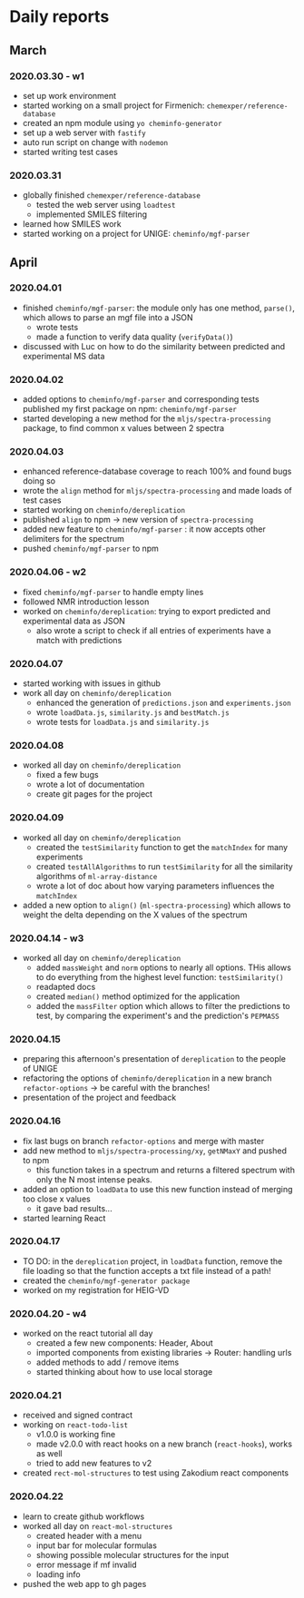 # Daily reports

## March

### 2020.03.30 - w1

- set up work environment
- started working on a small project for Firmenich: `chemexper/reference-database`
- created an npm module using `yo cheminfo-generator`
- set up a web server with `fastify`
- auto run script on change with `nodemon`
- started writing test cases

### 2020.03.31

- globally finished `chemexper/reference-database`
    - tested the web server using `loadtest`
    - implemented SMILES filtering
- learned how SMILES work
- started  working on a project for UNIGE: `cheminfo/mgf-parser`

## April

### 2020.04.01

- finished `cheminfo/mgf-parser`: the module only has one method, `parse()`, which allows to parse an mgf file into a JSON
    - wrote tests
    - made a function to verify data quality (`verifyData()`)
- discussed with Luc on how to do the similarity between predicted and experimental MS data

### 2020.04.02

- added options to `cheminfo/mgf-parser` and corresponding tests
published my first package on npm: `cheminfo/mgf-parser`
- started developing a new method for the `mljs/spectra-processing` package, to find common x values between 2 spectra

### 2020.04.03

- enhanced reference-database coverage to reach 100% and found bugs doing so
- wrote the `align` method for `mljs/spectra-processing` and made loads of test cases
- started working on `cheminfo/dereplication`
- published `align` to npm -> new version of `spectra-processing`
- added new feature to `cheminfo/mgf-parser` : it now accepts other delimiters for the spectrum
- pushed `cheminfo/mgf-parser` to npm

### 2020.04.06 - w2

- fixed `cheminfo/mgf-parser` to handle empty lines
- followed NMR introduction lesson
- worked on `cheminfo/dereplication`: trying to export predicted and experimental data as JSON
    - also wrote a script to check if all entries of experiments have a match with predictions

### 2020.04.07

- started working with issues in github
- work all day on `cheminfo/dereplication`
    - enhanced the generation of `predictions.json` and `experiments.json`
    - wrote `loadData.js`, `similarity.js` and `bestMatch.js`
    - wrote tests for `loadData.js` and `similarity.js`

### 2020.04.08

- worked all day on `cheminfo/dereplication`
    - fixed a few bugs
    - wrote a lot of documentation
    - create git pages for the project 

### 2020.04.09

- worked all day on `cheminfo/dereplication`
    - created the `testSimilarity` function to get the `matchIndex` for many experiments
    - created `testAllAlgorithms` to run `testSimilarity` for all the similarity algorithms of `ml-array-distance`
    - wrote a lot of doc about how varying parameters influences the `matchIndex`
- added a new option to `align()` (`ml-spectra-processing`) which allows to weight the delta depending on the X values of the spectrum

### 2020.04.14 - w3

- worked all day on `cheminfo/dereplication`
    - added `massWeight` and `norm` options to nearly all options. THis allows to do everything from the highest level function: `testSimilarity()`
    - readapted docs
    - created `median()` method optimized for the application
    - added the `massFilter` option which allows to filter the predictions to test, by comparing the experiment's and the prediction's `PEPMASS`

### 2020.04.15

- preparing this afternoon's presentation of `dereplication` to the people of UNIGE
- refactoring the options of `cheminfo/dereplication` in a new branch `refactor-options` -> be careful with the branches!
- presentation of the project and feedback

### 2020.04.16

- fix last bugs on branch `refactor-options` and merge with master
- add new method to `mljs/spectra-processing/xy`, `getNMaxY` and pushed to npm
    - this function takes in a spectrum and returns a filtered spectrum with only the N most intense peaks.
- added an option to `loadData` to use this new function instead of merging too close x values
    - it gave bad results...
- started learning React

### 2020.04.17

- TO DO: in the `dereplication` project, in `loadData` function, remove the file loading so that the function accepts a txt file instead of a path!
- created the `cheminfo/mgf-generator package`
- worked on my registration for HEIG-VD

### 2020.04.20 - w4

- worked on the react tutorial all day
    - created a few new components: Header, About
    - imported components from existing libraries -> Router: handling urls
    - added methods to add / remove items
    - started thinking about how to use local storage

### 2020.04.21

- received and signed contract
- working on `react-todo-list`
    - v1.0.0 is working fine
    - made v2.0.0 with react hooks on a new branch (`react-hooks`), works as well
    - tried to add new features to v2
- created `rect-mol-structures` to test using Zakodium react components

### 2020.04.22

- learn to create github workflows
- worked all day on `react-mol-structures`
    - created header with a menu
    - input bar for molecular formulas
    - showing possible molecular structures for the input
    - error message if mf invalid
    - loading info
- pushed the web app to gh pages